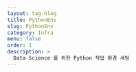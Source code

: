```yaml
---
layout: tag-blog
title: PythonEnv
slug: PythonEnv
category: Infra
menu: false
order: 1
description: >
  Data Science 를 위한 Python 작업 환경 세팅
---
```

